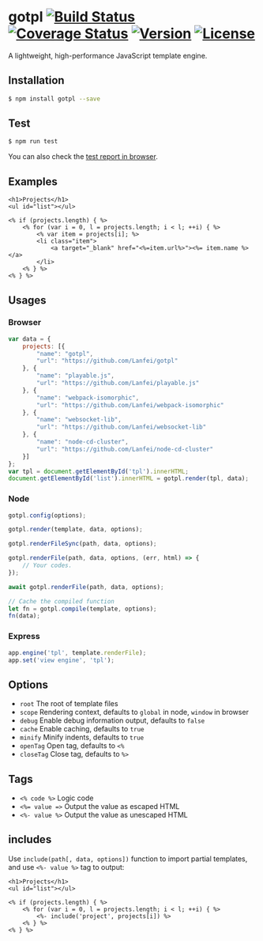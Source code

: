 # gotpl [![Build Status][build-image]][build-url] [![Coverage Status][coverage-image]][coverage-url] [![Version][version-image]][version-url] [![License][license-image]][license-url]

A lightweight, high-performance JavaScript template engine.

## Installation

```bash
$ npm install gotpl --save
```

## Test

```bash
$ npm run test
```

You can also check the [test report in browser](http://lanfei.github.io/gotpl/test/index.html).

## Examples

```ejs
<h1>Projects</h1>
<ul id="list"></ul>

<% if (projects.length) { %>
	<% for (var i = 0, l = projects.length; i < l; ++i) { %>
		<% var item = projects[i]; %>
		<li class="item">
			<a target="_blank" href="<%=item.url%>"><%= item.name %></a>
		</li>
	<% } %>
<% } %>
```

## Usages

### Browser

```js
var data = {
	projects: [{
		"name": "gotpl",
		"url": "https://github.com/Lanfei/gotpl"
	}, {
		"name": "playable.js",
		"url": "https://github.com/Lanfei/playable.js"
	}, {
		"name": "webpack-isomorphic",
		"url": "https://github.com/Lanfei/webpack-isomorphic"
	}, {
		"name": "websocket-lib",
		"url": "https://github.com/Lanfei/websocket-lib"
	}, {
		"name": "node-cd-cluster",
		"url": "https://github.com/Lanfei/node-cd-cluster"
	}]
};
var tpl = document.getElementById('tpl').innerHTML;
document.getElementById('list').innerHTML = gotpl.render(tpl, data);
```

### Node

```js
gotpl.config(options);

gotpl.render(template, data, options);

gotpl.renderFileSync(path, data, options);

gotpl.renderFile(path, data, options, (err, html) => {
	// Your codes.
});

await gotpl.renderFile(path, data, options);

// Cache the compiled function
let fn = gotpl.compile(template, options);
fn(data);
```

### Express

```js
app.engine('tpl', template.renderFile);
app.set('view engine', 'tpl');
```

## Options

- `root` The root of template files
- `scope` Rendering context, defaults to `global` in node, `window` in browser
- `debug` Enable debug information output, defaults to `false`
- `cache` Enable caching, defaults to `true`
- `minify` Minify indents, defaults to `true`
- `openTag` Open tag, defaults to `<%`
- `closeTag` Close tag, defaults to `%>`

## Tags

- `<% code %>` Logic code
- `<%= value =>` Output the value as escaped HTML
- `<%- value %>` Output the value as unescaped HTML

## includes

Use `include(path[, data, options])` function to import partial templates, and use `<%- value %>` tag to output:

```ejs
<h1>Projects</h1>
<ul id="list"></ul>

<% if (projects.length) { %>
	<% for (var i = 0, l = projects.length; i < l; ++i) { %>
		<%- include('project', projects[i]) %>
	<% } %>
<% } %>
```

[build-url]: https://circleci.com/gh/Lanfei/gotpl
[build-image]: https://img.shields.io/circleci/project/github/Lanfei/gotpl.svg
[coverage-url]: https://codecov.io/github/Lanfei/gotpl
[coverage-image]: https://img.shields.io/codecov/c/github/Lanfei/gotpl.svg
[version-url]: https://npmjs.org/package/gotpl
[version-image]: https://img.shields.io/npm/v/gotpl.svg
[license-url]: https://github.com/Lanfei/gotpl/blob/master/LICENSE
[license-image]: https://img.shields.io/npm/l/gotpl.svg
